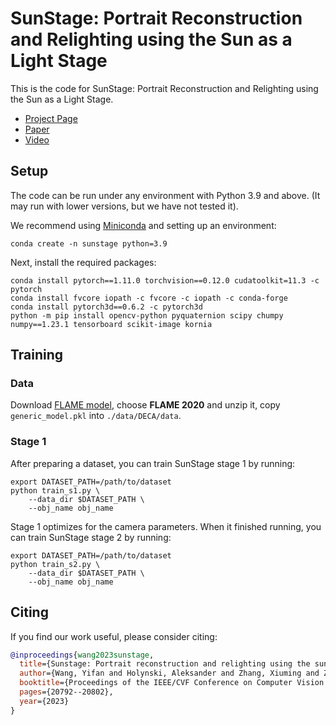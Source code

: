 # SunStage: Portrait Reconstruction and Relighting using the Sun as a Light Stage

This is the code for SunStage: Portrait Reconstruction and Relighting using the Sun as a Light Stage.

 * [Project Page](https://sunstage.cs.washington.edu)
 * [Paper](https://arxiv.org/abs/2204.03648)
 * [Video](https://www.youtube.com/watch?v=ZbEKvIpwYEs)

## Setup
The code can be run under any environment with Python 3.9 and above.
(It may run with lower versions, but we have not tested it).

We recommend using [Miniconda](https://docs.conda.io/en/latest/miniconda.html) and setting up an environment:

    conda create -n sunstage python=3.9

Next, install the required packages:

    conda install pytorch==1.11.0 torchvision==0.12.0 cudatoolkit=11.3 -c pytorch
    conda install fvcore iopath -c fvcore -c iopath -c conda-forge
    conda install pytorch3d==0.6.2 -c pytorch3d
    python -m pip install opencv-python pyquaternion scipy chumpy numpy==1.23.1 tensorboard scikit-image kornia

## Training
### Data
Download [FLAME model](https://flame.is.tue.mpg.de/download.php), choose **FLAME 2020** and unzip it, copy 
`generic_model.pkl` into `./data/DECA/data`.  

### Stage 1
After preparing a dataset, you can train SunStage stage 1 by running:

    export DATASET_PATH=/path/to/dataset
    python train_s1.py \
        --data_dir $DATASET_PATH \
        --obj_name obj_name
 
Stage 1 optimizes for the camera parameters. When it finished running, you can train SunStage stage 2 by running:

    export DATASET_PATH=/path/to/dataset
    python train_s2.py \
        --data_dir $DATASET_PATH \
        --obj_name obj_name
 
## Citing
If you find our work useful, please consider citing:
```BibTeX
@inproceedings{wang2023sunstage,
  title={Sunstage: Portrait reconstruction and relighting using the sun as a light stage},
  author={Wang, Yifan and Holynski, Aleksander and Zhang, Xiuming and Zhang, Xuaner},
  booktitle={Proceedings of the IEEE/CVF Conference on Computer Vision and Pattern Recognition},
  pages={20792--20802},
  year={2023}
}
```
